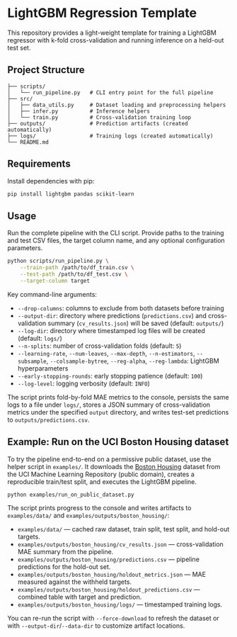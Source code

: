 # LightGBM Regression Template

This repository provides a light-weight template for training a LightGBM regressor
with k-fold cross-validation and running inference on a held-out test set.

## Project Structure

```
├── scripts/
│   └── run_pipeline.py   # CLI entry point for the full pipeline
├── src/
│   ├── data_utils.py     # Dataset loading and preprocessing helpers
│   ├── infer.py          # Inference helpers
│   └── train.py          # Cross-validation training loop
├── outputs/              # Prediction artifacts (created automatically)
├── logs/                 # Training logs (created automatically)
└── README.md
```

## Requirements

Install dependencies with pip:

```bash
pip install lightgbm pandas scikit-learn
```

## Usage

Run the complete pipeline with the CLI script. Provide paths to the training and test
CSV files, the target column name, and any optional configuration parameters.

```bash
python scripts/run_pipeline.py \
    --train-path /path/to/df_train.csv \
    --test-path /path/to/df_test.csv \
    --target-column target
```

Key command-line arguments:

- `--drop-columns`: columns to exclude from both datasets before training
- `--output-dir`: directory where predictions (`predictions.csv`) and cross-validation
  summary (`cv_results.json`) will be saved (default: `outputs/`)
- `--log-dir`: directory where timestamped log files will be created (default: `logs/`)
- `--n-splits`: number of cross-validation folds (default: `5`)
- `--learning-rate`, `--num-leaves`, `--max-depth`, `--n-estimators`, `--subsample`,
  `--colsample-bytree`, `--reg-alpha`, `--reg-lambda`: LightGBM hyperparameters
- `--early-stopping-rounds`: early stopping patience (default: `100`)
- `--log-level`: logging verbosity (default: `INFO`)

The script prints fold-by-fold MAE metrics to the console, persists the same logs to a
file under `logs/`, stores a JSON summary of cross-validation metrics under the
specified `output` directory, and writes test-set predictions to
`outputs/predictions.csv`.

## Example: Run on the UCI Boston Housing dataset

To try the pipeline end-to-end on a permissive public dataset, use the helper script in
`examples/`. It downloads the [Boston Housing](https://raw.githubusercontent.com/jbrownlee/Datasets/master/housing.csv)
dataset from the UCI Machine Learning Repository (public domain), creates a reproducible
train/test split, and executes the LightGBM pipeline.

```bash
python examples/run_on_public_dataset.py
```

The script prints progress to the console and writes artifacts to `examples/data/` and
`examples/outputs/boston_housing/`:

- `examples/data/` &mdash; cached raw dataset, train split, test split, and hold-out targets.
- `examples/outputs/boston_housing/cv_results.json` &mdash; cross-validation MAE summary from the pipeline.
- `examples/outputs/boston_housing/predictions.csv` &mdash; pipeline predictions for the hold-out set.
- `examples/outputs/boston_housing/holdout_metrics.json` &mdash; MAE measured against the withheld targets.
- `examples/outputs/boston_housing/holdout_predictions.csv` &mdash; combined table with target and prediction.
- `examples/outputs/boston_housing/logs/` &mdash; timestamped training logs.

You can re-run the script with `--force-download` to refresh the dataset or with
`--output-dir`/`--data-dir` to customize artifact locations.
